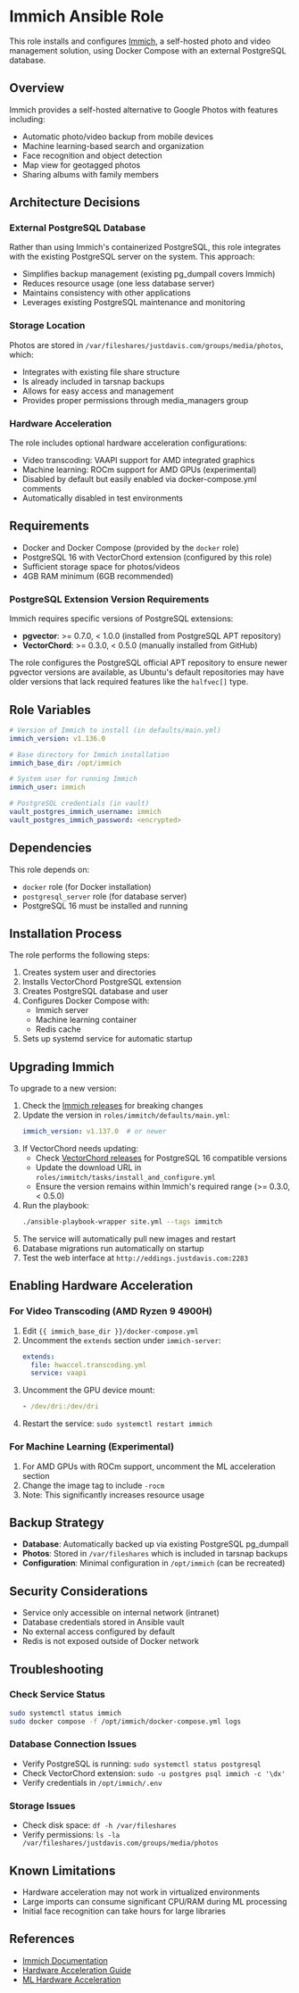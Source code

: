 # Immich Ansible Role

This role installs and configures [Immich](https://immich.app/), a self-hosted photo and video management solution, using Docker Compose with an external PostgreSQL database.

## Overview

Immich provides a self-hosted alternative to Google Photos with features including:
- Automatic photo/video backup from mobile devices
- Machine learning-based search and organization
- Face recognition and object detection
- Map view for geotagged photos
- Sharing albums with family members

## Architecture Decisions

### External PostgreSQL Database
Rather than using Immich's containerized PostgreSQL, this role integrates with the existing PostgreSQL server on the system. This approach:
- Simplifies backup management (existing pg_dumpall covers Immich)
- Reduces resource usage (one less database server)
- Maintains consistency with other applications
- Leverages existing PostgreSQL maintenance and monitoring

### Storage Location
Photos are stored in `/var/fileshares/justdavis.com/groups/media/photos`, which:
- Integrates with existing file share structure
- Is already included in tarsnap backups
- Allows for easy access and management
- Provides proper permissions through media_managers group

### Hardware Acceleration
The role includes optional hardware acceleration configurations:
- Video transcoding: VAAPI support for AMD integrated graphics
- Machine learning: ROCm support for AMD GPUs (experimental)
- Disabled by default but easily enabled via docker-compose.yml comments
- Automatically disabled in test environments

## Requirements

- Docker and Docker Compose (provided by the `docker` role)
- PostgreSQL 16 with VectorChord extension (configured by this role)
- Sufficient storage space for photos/videos
- 4GB RAM minimum (6GB recommended)

### PostgreSQL Extension Version Requirements

Immich requires specific versions of PostgreSQL extensions:
- **pgvector**: >= 0.7.0, < 1.0.0 (installed from PostgreSQL APT repository)
- **VectorChord**: >= 0.3.0, < 0.5.0 (manually installed from GitHub)

The role configures the PostgreSQL official APT repository to ensure newer pgvector versions are available, as Ubuntu's default repositories may have older versions that lack required features like the `halfvec[]` type.

## Role Variables

```yaml
# Version of Immich to install (in defaults/main.yml)
immich_version: v1.136.0

# Base directory for Immich installation
immich_base_dir: /opt/immich

# System user for running Immich
immich_user: immich

# PostgreSQL credentials (in vault)
vault_postgres_immich_username: immich
vault_postgres_immich_password: <encrypted>
```

## Dependencies

This role depends on:
- `docker` role (for Docker installation)
- `postgresql_server` role (for database server)
- PostgreSQL 16 must be installed and running

## Installation Process

The role performs the following steps:

1. Creates system user and directories
2. Installs VectorChord PostgreSQL extension
3. Creates PostgreSQL database and user
4. Configures Docker Compose with:
   - Immich server
   - Machine learning container
   - Redis cache
5. Sets up systemd service for automatic startup

## Upgrading Immich

To upgrade to a new version:

1. Check the [Immich releases](https://github.com/immich-app/immich/releases) for breaking changes
2. Update the version in `roles/immitch/defaults/main.yml`:
   ```yaml
   immich_version: v1.137.0  # or newer
   ```
3. If VectorChord needs updating:
   - Check [VectorChord releases](https://github.com/tensorchord/VectorChord/releases) for PostgreSQL 16 compatible versions
   - Update the download URL in `roles/immitch/tasks/install_and_configure.yml`
   - Ensure the version remains within Immich's required range (>= 0.3.0, < 0.5.0)
4. Run the playbook:
   ```bash
   ./ansible-playbook-wrapper site.yml --tags immitch
   ```
5. The service will automatically pull new images and restart
6. Database migrations run automatically on startup
7. Test the web interface at `http://eddings.justdavis.com:2283`

## Enabling Hardware Acceleration

### For Video Transcoding (AMD Ryzen 9 4900H)
1. Edit `{{ immich_base_dir }}/docker-compose.yml`
2. Uncomment the `extends` section under `immich-server`:
   ```yaml
   extends:
     file: hwaccel.transcoding.yml
     service: vaapi
   ```
3. Uncomment the GPU device mount:
   ```yaml
   - /dev/dri:/dev/dri
   ```
4. Restart the service: `sudo systemctl restart immich`

### For Machine Learning (Experimental)
1. For AMD GPUs with ROCm support, uncomment the ML acceleration section
2. Change the image tag to include `-rocm`
3. Note: This significantly increases resource usage

## Backup Strategy

- **Database**: Automatically backed up via existing PostgreSQL pg_dumpall
- **Photos**: Stored in `/var/fileshares` which is included in tarsnap backups
- **Configuration**: Minimal configuration in `/opt/immich` (can be recreated)

## Security Considerations

- Service only accessible on internal network (intranet)
- Database credentials stored in Ansible vault
- No external access configured by default
- Redis is not exposed outside of Docker network

## Troubleshooting

### Check Service Status
```bash
sudo systemctl status immich
sudo docker compose -f /opt/immich/docker-compose.yml logs
```

### Database Connection Issues
- Verify PostgreSQL is running: `sudo systemctl status postgresql`
- Check VectorChord extension: `sudo -u postgres psql immich -c '\dx'`
- Verify credentials in `/opt/immich/.env`

### Storage Issues
- Check disk space: `df -h /var/fileshares`
- Verify permissions: `ls -la /var/fileshares/justdavis.com/groups/media/photos`

## Known Limitations

- Hardware acceleration may not work in virtualized environments
- Large imports can consume significant CPU/RAM during ML processing
- Initial face recognition can take hours for large libraries

## References

- [Immich Documentation](https://immich.app/docs)
- [Hardware Acceleration Guide](https://immich.app/docs/features/hardware-transcoding)
- [ML Hardware Acceleration](https://immich.app/docs/features/ml-hardware-acceleration)
